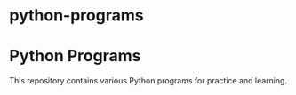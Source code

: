 # python-programs

# Python Programs

This repository contains various Python programs for practice and learning.

